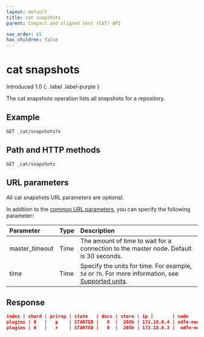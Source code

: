 ```yaml
---
layout: default
title: cat snapshots
parent: Compact and aligned text (CAT) API

nav_order: 65
has_children: false
---
```


# cat snapshots
Introduced 1.0
{: .label .label-purple }

The cat snapshots operation lists all snapshots for a repository.

## Example

```
GET _cat/snapshots?v
```

## Path and HTTP methods

```
GET _cat/snapshots
```

## URL parameters

All cat snapshots URL parameters are optional.

In addition to the [common URL parameters]({{site.url}}{{site.baseurl}}/api-reference/cat/index), you can specify the following parameter:

Parameter | Type | Description
:--- | :--- | :---
master_timeout | Time | The amount of time to wait for a connection to the master node. Default is 30 seconds.
time | Time | Specify the units for time. For example, `5d` or `7h`. For more information, see [Supported units]({{site.url}}{{site.baseurl}}/opensearch/units/).


## Response

```json
index | shard | prirep | state   | docs | store | ip |       | node
plugins | 0   |   p    | STARTED |   0  |  208b | 172.18.0.4 | odfe-node1
plugins | 0   |   r    | STARTED |   0  |  208b | 172.18.0.3 |  odfe-node2          
```

